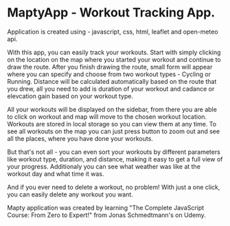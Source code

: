 # MaptyApp - Workout Tracking App.

Application is created using - javascript, css, html, leaflet and open-meteo api.

With this app, you can easily track your workouts. Start with simply clicking on the location on the map where you started your workout and continue to draw the route. 
After you finish drawing the route, small form will appear where you can specify and choose from two workout types - Cycling or Running. Distance will be calculated automatically based on the route that you drew, all you need to add is duration of your workout and cadance or elevcation gain based on your workout type. 

All your workouts will be displayed on the sidebar, from there you are able to click on workout and map will move to the chosen workout location. 
Workouts are stored in local storage so you can view them at any time. To see all workouts on the map you can just press button to zoom out and see all the places, where you have done your workouts.

But that's not all - you can even sort your workouts by different parameters like workout type, duration, and distance, making it easy to get a full view of your progress. 
Additionaly you can see what weather was like at the workout day and what time it was.

And if you ever need to delete a workout, no problem! With just a one click, you can easily delete any workout you want.

Mapty application was created by learning "The Complete JavaScript Course: From Zero to Expert!" from Jonas Schmedtmann's on Udemy.
